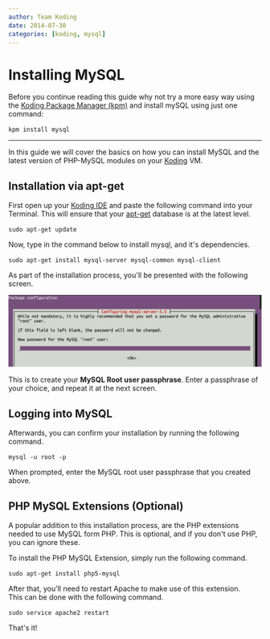 ```yaml
---
author: Team Koding
date: 2014-07-30
categories: [koding, mysql]
---
```


# Installing MySQL

Before you continue reading this guide why not try a more easy way using the [Koding Package Manager (kpm)](http://learn.koding.com/guides/getting-started-kpm/) and install mySQL using just one command:

```
kpm install mysql
```

***

In this guide we will cover the basics on how you can install MySQL and 
the latest version of PHP-MySQL modules on your [Koding][koding] VM.

## Installation via apt-get

First open up your [Koding IDE][ide] and paste the following command into 
your Terminal. This will ensure that your [apt-get](https://help.ubuntu.com/community/AptGet/Howto) 
database is at the latest level. 

```
sudo apt-get update
```

Now, type in the command below to install mysql, and it's dependencies.

```
sudo apt-get install mysql-server mysql-common mysql-client
```

As part of the installation process, you'll be presented with the 
following screen.

![Password Prompt](mysql-pass.png)

This is to create your **MySQL Root user passphrase**. Enter a passphrase 
of your choice, and repeat it at the next screen.

## Logging into MySQL

Afterwards, you can confirm your installation by running the following 
command.

```
mysql -u root -p
```

When prompted, enter the MySQL root user passphrase that you created 
above.

## PHP MySQL Extensions (Optional)

A popular addition to this installation process, are the PHP extensions 
needed to use MySQL form PHP. This is optional, and if you don't use PHP, 
you can ignore these.

To install the PHP MySQL Extension, simply run the following command.

```
sudo apt-get install php5-mysql
```

After that, you'll need to restart Apache to make use of this extension.  
This can be done with the following command.

```
sudo service apache2 restart
```

That's it!


[koding]: https://koding.com
[ide]: https://koding.com/IDE
